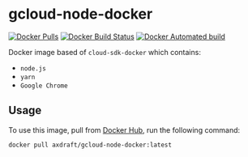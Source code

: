 # gcloud-node-docker
[![Docker Pulls](https://img.shields.io/docker/pulls/axdraft/gcloud-node-docker.svg)](https://hub.docker.com/r/axdraft/gcloud-node-docker/)
[![Docker Build Status](https://img.shields.io/docker/build/axdraft/gcloud-node-docker.svg)](https://hub.docker.com/r/axdraft/gcloud-node-docker/)
[![Docker Automated build](https://img.shields.io/docker/automated/axdraft/gcloud-node-docker.svg)](https://hub.docker.com/r/axdraft/gcloud-node-docker/)

Docker image based of `cloud-sdk-docker` which contains:
* `node.js`
* `yarn`
* `Google Chrome`

## Usage

To use this image, pull from [Docker Hub](https://hub.docker.com/r/axdraft/gcloud-node-docker), run the following command:

```
docker pull axdraft/gcloud-node-docker:latest
```

